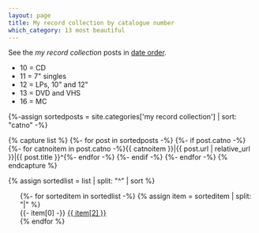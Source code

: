 ```yaml
---
layout: page
title: My record collection by catalogue number
which_category: 13 most beautiful
---
```


See the _my record collection_ posts in [date order](/category/my-record-collection/).

<ul>
<li>10 = CD</li>
<li>11 = 7" singles</li>
<li>12 = LPs, 10" and 12"</li>
<li>13 = DVD and VHS</li>
<li>16 = MC</li>
</ul>

{%-assign sortedposts = site.categories['my record collection'] | sort: "catno" -%}

{% capture list %}
    {%- for post in sortedposts -%}
    {%- if post.catno -%}
    {%- for catnoitem in post.catno -%}{{ catnoitem }}|{{ post.url | relative_url }}|{{ post.title }}^{%- endfor -%}
    {%- endif -%}
    {%- endfor -%}
{% endcapture %}

{% assign sortedlist = list | split: "^" | sort %}

  <ul>
    {%- for sorteditem in sortedlist -%}
    {% assign item = sorteditem | split: "|" %}
        <li style="white-space: nowrap; overflow: hidden; text-overflow: ellipsis;">
          <span>{{- item[0] -}}</span>
          <a href="{{ item[1] }}">{{ item[2] }}</a>
        </li>
    {% endfor %}
  </ul>


